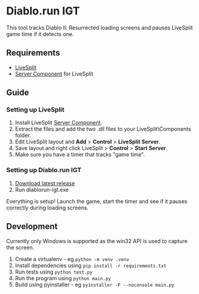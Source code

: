 # Diablo.run IGT
This tool tracks Diablo II: Resurrected loading screens and pauses LiveSplit game time if it detects one.

## Requirements
* [LiveSplit](http://livesplit.org/)
* [Server Component](https://github.com/LiveSplit/LiveSplit.Server/releases/download/1.8/LiveSplit.Server_1.8.zip) for LiveSplit

## Guide
### Setting up LiveSplit
1. Install LiveSplit [Server Component](https://github.com/LiveSplit/LiveSplit.Server/releases/download/1.8/LiveSplit.Server_1.8.zip).
2. Extract the files and add the two .dll files to your LiveSplit\Components folder.
3. Edit LiveSplit layout and **Add** > **Control** > **LiveSplit Server**.
4. Save layout and right click LiveSplit > **Control** > **Start Server**.
5. Make sure you have a timer that tracks "game time".

### Setting up Diablo.run IGT
1. [Download latest release](https://github.com/DiabloRun/diablorun-igt/releases)
2. Run diablorun-igt.exe

Everything is setup! Launch the game, start the timer and see if it pauses correctly during loading screens.

## Development

Currently only Windows is supported as the win32 API is used to capture the screen.

1. Create a virtualenv - eg `python -m venv .venv`
2. Install dependencies using `pip install -r requirements.txt`
3. Run tests using `python test.py`
4. Run the program using `python main.py`
5. Build using pyinstaller - eg `pyinstaller -F --noconsole main.py`
